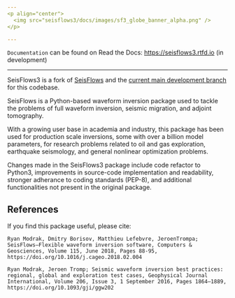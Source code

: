 ```yaml
---
<p align="center">
  <img src="seisflows3/docs/images/sf3_globe_banner_alpha.png" />
</p>

---
```

`Documentation` can be found on Read the Docs: https://seisflows3.rtfd.io (in development)

---

SeisFlows3 is a fork of [SeisFlows](https://github.com/rmodrak/seisflows/) and the [current main development branch](https://github.com/rmodrak/seisflows/issues/111) for this codebase. 

SeisFlows is a Python-based waveform inversion package used to tackle the problems of full waveform inversion, seismic migration, and adjoint tomography.  
                                                                                 
With a growing user base in academia and industry, this package has been used for production scale inversions, some with over a billion model parameters, for research problems related to oil and gas exploration, earthquake seismology, and general nonlinear optimization problems.                                         
                                                                                 
Changes made in the SeisFlows3 package include code refactor to Python3, improvements in source-code implementation and readability, stronger adherance to coding standards (PEP-8), and additional functionalities not present in the original package.                                                                       

References
----------
If you find this package useful, please cite:

`Ryan Modrak, Dmitry Borisov, Matthieu Lefebvre, JeroenTrompa; SeisFlows—Flexible waveform inversion software, Computers & Geosciences, Volume 115, June 2018, Pages 88-95, https://doi.org/10.1016/j.cageo.2018.02.004`

`Ryan Modrak, Jeroen Tromp; Seismic waveform inversion best practices: regional, global and exploration test cases, Geophysical Journal International, Volume 206, Issue 3, 1 September 2016, Pages 1864–1889, https://doi.org/10.1093/gji/ggw202`


